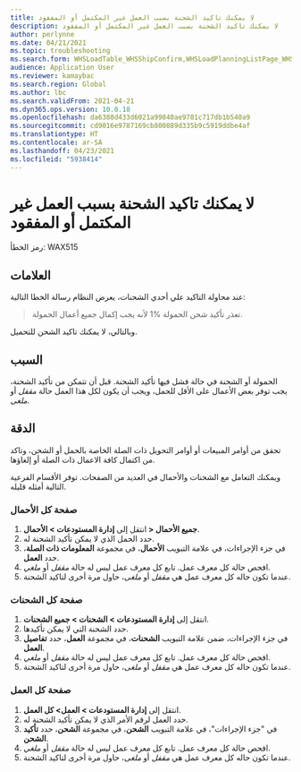 ```yaml
---
title: لا يمكنك تاكيد الشحنة بسبب العمل غير المكتمل أو المفقود
description: لا يمكنك تاكيد الشحنة بسبب العمل غير المكتمل أو المفقود
author: perlynne
ms.date: 04/21/2021
ms.topic: troubleshooting
ms.search.form: WHSLoadTable_WHSShipConfirm,WHSLoadPlanningListPage_WHSShipConfirm,WHSLoadPlanningWorkbench_WHSShipConfirm,WHSTransportLoad_WHSShipConfirm,WHSShipPlanningListPage_WHSShipConfirm,WHSShipmentDetails_WHSShipConfirm,WHSWorkTable_WHSShipConfirm,WHSWorkTableListPage_WHSShipConfirm,Dialog_WHSOutboundShipConfirmController_WHSOutboundShipConfirm
audience: Application User
ms.reviewer: kamaybac
ms.search.region: Global
ms.author: lbc
ms.search.validFrom: 2021-04-21
ms.dyn365.ops.version: 10.0.18
ms.openlocfilehash: da6388d433d6021a99840ae9781c717db1b540a9
ms.sourcegitcommit: cd9016e9787169cb800889d335b9c5919ddbe4af
ms.translationtype: HT
ms.contentlocale: ar-SA
ms.lasthandoff: 04/23/2021
ms.locfileid: "5938414"
---
```

# <a name="you-cant-confirm-a-shipment-because-of-incomplete-or-missing-work"></a>لا يمكنك تاكيد الشحنة بسبب العمل غير المكتمل أو المفقود

رمز الخطأ: WAX515

## <a name="symptoms"></a>العلامات

عند محاولة التاكيد علي أحدي الشحنات، يعرض النظام رسالة الخطا التالية:

> تعذر تأكيد شحن الحمولة %1 لأنه يجب إكمال جميع أعمال الحمولة.

وبالتالي، لا يمكنك تاكيد الشحن للتحميل.

## <a name="cause"></a>السبب

الحمولة أو الشحنة في حالة فشل فيها تأكيد الشحنة. قبل أن تتمكن من تأكيد الشحنة، يجب توفر بعض الأعمال على الأقل للحمل، ويجب أن يكون لكل هذا العمل حالة *مقفل* أو *ملغى*.

## <a name="resolution"></a>الدقة

تحقق من أوامر المبيعات أو أوامر التحويل ذات الصلة الخاصة بالحمل أو الشحن، وتاكد من اكتمال كافة الاعمال ذات الصلة أو إلغاؤها.

ويمكنك التعامل مع الشحنات والأحمال في العديد من الصفحات. توفر الأقسام الفرعية التالية أمثله قليله.

### <a name="all-loads-page"></a>صفحة كل الأحمال

1. انتقل إلى **إدارة المستودعات \> الأحمال‏‎ \> جميع الأحمال‏‎**.
1. حدد الحمل الذي لا يمكن تأكيد الشحنة له.
1. في جزء الإجراءات، في علامة التبويب **الأحمال**، في مجموعة **المعلومات ذات الصلة**، حدد **العمل**.
1. افحص حالة كل معرف عمل. تابع كل معرف عمل ليس له حالة *مقفل* أو *ملغي*.
1. عندما تكون حاله كل معرف عمل هي *مقفل* أو *ملغى*، حاول مرة أخرى لتاكيد الشحنة.

### <a name="all-shipments-page"></a>صفحة كل الشحنات

1. انتقل إلى **إدارة المستودعات \> الشحنات \> جميع الشحنات**.
1. حدد الشحنة التي لا يمكن تأكيدها.
1. في جزء الإجراءات، ضمن علامة التبويب **الشحنات**، في مجموعة **العمل**، حدد **تفاصيل العمل**.
1. افحص حالة كل معرف عمل. تابع كل معرف عمل ليس له حالة *مقفل* أو *ملغي*.
1. عندما تكون حاله كل معرف عمل هي *مقفل* أو *ملغى*، حاول مرة أخرى لتاكيد الشحنة.

### <a name="all-work-page"></a>صفحة كل العمل

1. انتقل إلى **إدارة المستودعات \> العمل\> كل العمل**.
1. حدد العمل لرقم الأمر الذي لا يمكن تأكيد الشحنة له.
1. في "جزء الإجراءات"، في علامة التبويب **الشحن**، في مجموعة **الشحن**، حدد **تأكيد الشحن**.
1. افحص حالة كل معرف عمل. تابع كل معرف عمل ليس له حالة *مقفل* أو *ملغي*.
1. عندما تكون حاله كل معرف عمل هي *مقفل* أو *ملغى*، حاول مرة أخرى لتاكيد الشحنة.
